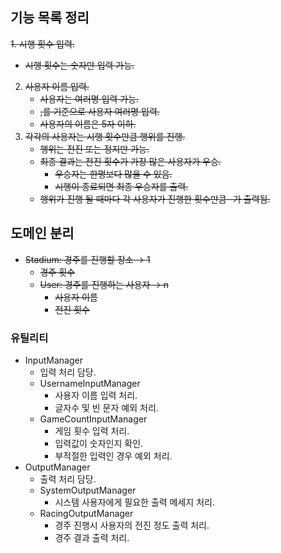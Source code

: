## 기능 목록 정리

~~1. 시행 횟수 입력.~~
   - ~~시행 횟수는 숫자만 입력 가능.~~
2. ~~사용자 이름 입력.~~
   - ~~사용자는 여러명 입력 가능.~~
   - ~~,를 기준으로 사용자 여러명 입력.~~
   - ~~사용자의 이름은 5자 이하.~~
3. ~~각각의 사용자는 시행 횟수만큼 행위를 진행.~~
   - ~~행위는 전진 또는 정지만 가능.~~
   - ~~최종 결과는 전진 횟수가 가장 많은 사용자가 우승.~~
     - ~~우승자는 한명보다 많을 수 있음.~~
     - ~~시행이 종료되면 최종 우승자를 출력.~~
   - ~~행위가 진행 될 때마다 각 사용자가 진행한 횟수만큼 -가 출력됨.~~

## 도메인 분리

- ~~Stadium: 경주를 진행할 장소 → 1~~
  - ~~경주 횟수~~
  - ~~User: 경주를 진행하는 사용자 → n~~
    - ~~사용자 이름~~
    - ~~전진 횟수~~


### 유틸리티
- InputManager
  - 입력 처리 담당.
  - UsernameInputManager
    - 사용자 이름 입력 처리.
    - 글자수 및 빈 문자 예외 처리.
  - GameCountInputManager
    - 게임 횟수 입력 처리.
    - 입력값이 숫자인지 확인.
    - 부적절한 입력인 경우 예외 처리.
- OutputManager
  - 출력 처리 담당.
  - SystemOutputManager
    - 시스템 사용자에게 필요한 출력 메세지 처리.
  - RacingOutputManager
    - 경주 진행시 사용자의 전진 정도 출력 처리.
    - 경주 결과 출력 처리.

